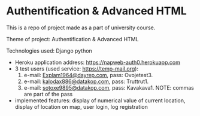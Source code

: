 # Authentification & Advanced HTML

This is a repo of project made as a part of university course.

Theme of project: Authentification & Advanced HTML

Technologies used: Django python

* Heroku application address: https://napweb-auth0.herokuapp.com
* 3 test users (used service: https://temp-mail.org):
     1. e-mail: Explam1964@dayrep.com, pass: Ovojetest3.
     2. e-mail: kalodax886@datakop.com, pass: Truttrut1.
     3. e-mail: sotoxe9895@datakop.com, pass: Kavakava1.
  NOTE: commas are part of the pass
* implemented features: display of numerical value of current location, display of location on map, user login, log registration
